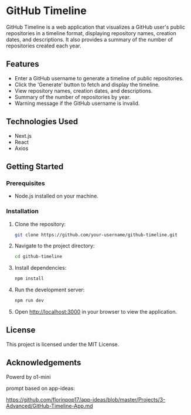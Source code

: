 # GitHub Timeline

GitHub Timeline is a web application that visualizes a GitHub user's public repositories in a timeline format, displaying repository names, creation dates, and descriptions. It also provides a summary of the number of repositories created each year.

## Features

- Enter a GitHub username to generate a timeline of public repositories.
- Click the 'Generate' button to fetch and display the timeline.
- View repository names, creation dates, and descriptions.
- Summary of the number of repositories by year.
- Warning message if the GitHub username is invalid.

## Technologies Used

- Next.js
- React
- Axios

## Getting Started

### Prerequisites

- Node.js installed on your machine.

### Installation

1. Clone the repository:

   ```bash
   git clone https://github.com/your-username/github-timeline.git
   ```

2. Navigate to the project directory:

   ```bash
   cd github-timeline
   ```

3. Install dependencies:

   ```bash
   npm install
   ```

4. Run the development server:

   ```bash
   npm run dev
   ```

5. Open [http://localhost:3000](http://localhost:3000) in your browser to view the application.

## License

This project is licensed under the MIT License.

## Acknowledgements

Powerd by o1-mini

prompt based on app-ideas:

https://github.com/florinpop17/app-ideas/blob/master/Projects/3-Advanced/GitHub-Timeline-App.md
